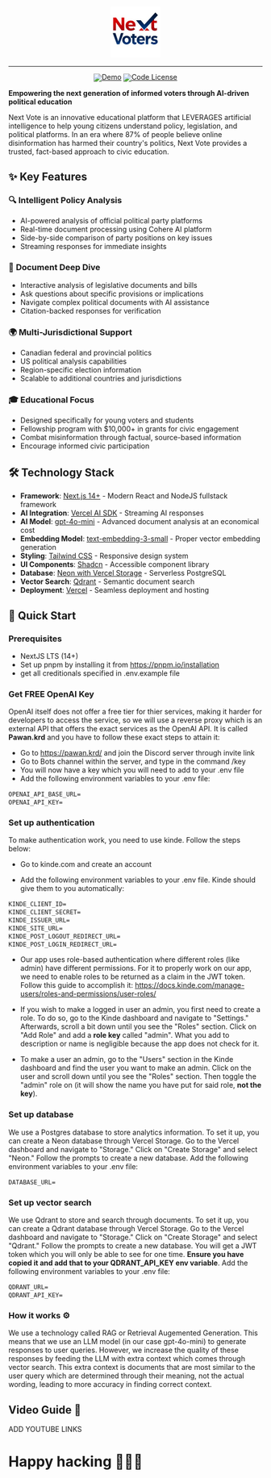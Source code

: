 <div align="center">
  <img src="/public/logo/nextvoters.png" width="20%" alt="nextvoters" />
</div>
<hr>
<div align="center" style="line-height: 1;">
  <a href="https://nextvoters.com"><img alt="Demo"
    src="https://img.shields.io/badge/🚀%20Live%20Demo-DailySAT-2F80ED?color=2F80ED&logoColor=white"/></a>
  <a href="LICENSE-CODE"><img alt="Code License"
    src="https://img.shields.io/badge/Code%20License-MIT%202.0-00BFFF?color=00BFFF"/></a>
  <br>
</div>

**Empowering the next generation of informed voters through AI-driven political education**

Next Vote is an innovative educational platform that LEVERAGES artificial intelligence to help young citizens understand policy, legislation, and political platforms. In an era where 87% of people believe online disinformation has harmed their country's politics, Next Vote provides a trusted, fact-based approach to civic education.

## ✨ Key Features

### 🔍 **Intelligent Policy Analysis**
- AI-powered analysis of official political party platforms
- Real-time document processing using Cohere AI platform
- Side-by-side comparison of party positions on key issues
- Streaming responses for immediate insights

### 📄 **Document Deep Dive**
- Interactive analysis of legislative documents and bills
- Ask questions about specific provisions or implications
- Navigate complex political documents with AI assistance
- Citation-backed responses for verification

### 🌍 **Multi-Jurisdictional Support**
- Canadian federal and provincial politics
- US political analysis capabilities
- Region-specific election information
- Scalable to additional countries and jurisdictions

### 🎓 **Educational Focus**
- Designed specifically for young voters and students
- Fellowship program with $10,000+ in grants for civic engagement
- Combat misinformation through factual, source-based information
- Encourage informed civic participation

## 🛠 Technology Stack

- **Framework**: [Next.js 14+](https://nextjs.org/) - Modern React and NodeJS fullstack framework
- **AI Integration**: [Vercel AI SDK](https://sdk.vercel.ai/docs) - Streaming AI responses
- **AI Model**: [gpt-4o-mini](https://docs.openai.com/) - Advanced document analysis at an economical cost
- **Embedding Model**: [text-embedding-3-small](https://docs.openai.com/) - Proper vector embedding generation
- **Styling**: [Tailwind CSS](https://tailwindcss.com/) - Responsive design system
- **UI Components**: [Shadcn](https://www.shadcn.com/) - Accessible component library
- **Database**: [Neon with Vercel Storage](https://neon.tech/) - Serverless PostgreSQL
- **Vector Search**: [Qdrant](https://qdrant.tech/) - Semantic document search
- **Deployment**: [Vercel](https://vercel.com/) - Seamless deployment and hosting

## 🚀 Quick Start

### Prerequisites
- NextJS LTS (14+)
- Set up pnpm by installing it from https://pnpm.io/installation
- get all creditionals specified in .env.example file

### Get FREE OpenAI Key
OpenAI itself does not offer a free tier for thier services, making it harder for developers to access the service, so we will use a reverse proxy which is an external API that offers the exact services as the OpenAI API. It is called **Pawan.krd** and you have to follow these exact steps to attain it:

- Go to https://pawan.krd/ and join the Discord server through invite link
- Go to Bots channel within the server, and type in the command /key
- You will now have a key which you will need to add to your .env file
- Add the following environment variables to your .env file:

```
OPENAI_API_BASE_URL=
OPENAI_API_KEY=
```

### Set up authentication 
To make authentication work, you need to use kinde. Follow the steps below:

- Go to kinde.com and create an account

- Add the following environment variables to your .env file. Kinde should give them to you automatically:
```
KINDE_CLIENT_ID=
KINDE_CLIENT_SECRET=
KINDE_ISSUER_URL=
KINDE_SITE_URL=
KINDE_POST_LOGOUT_REDIRECT_URL=
KINDE_POST_LOGIN_REDIRECT_URL=
```

- Our app uses role-based authentication where different roles (like admin) have different permissions. For it to properly work on our app, we need to enable roles to be returned as a claim in the JWT token. Follow this guide to accomplish it: https://docs.kinde.com/manage-users/roles-and-permissions/user-roles/

- If you wish to make a logged in user an admin, you first need to create a role. To do so, go to the Kinde dashboard and navigate to "Settings." Afterwards, scroll a bit down until you see the "Roles" section. Click on "Add Role" and add a **role key** called "admin". What you add to description or name is negligible because the app does not check for it. 

- To make a user an admin, go to the "Users" section in the Kinde dashboard and find the user you want to make an admin. Click on the user and scroll down until you see the "Roles" section. Then toggle the "admin" role on (it will show the name you have put for said role, **not the key**).

### Set up database
We use a Postgres database to store analytics information. To set it up, you can create a Neon database through Vercel Storage. Go to the Vercel dashboard and navigate to "Storage." Click on "Create Storage" and select "Neon." Follow the prompts to create a new database. Add the following environment variables to your .env file:
```
DATABASE_URL=
```

### Set up vector search
We use Qdrant to store and search through documents. To set it up, you can create a Qdrant database through Vercel Storage. Go to the Vercel dashboard and navigate to "Storage." Click on "Create Storage" and select "Qdrant." Follow the prompts to create a new database. You will get a JWT token which you will only be able to see for one time. **Ensure you have copied it and add that to your QDRANT_API_KEY env variable**. Add the following environment variables to your .env file:
```
QDRANT_URL=
QDRANT_API_KEY=
```

### How it works ⚙️

We use a technology called RAG or Retrieval Augemented Generation. This means that we use an LLM model (in our case gpt-4o-mini) to generate responses to user queries. However, we increase the quality of these responses by feeding the LLM with extra context which comes through vector search. This extra context is documents that are most similar to the user query which are determined through their meaning, not the actual wording, leading to more accuracy in finding correct context. 

## Video Guide 🎥

ADD YOUTUBE LINKS

# Happy hacking 👨🏽‍💻
